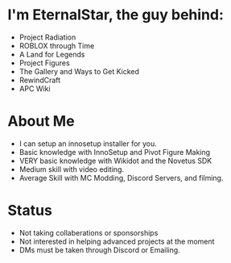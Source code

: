# I'm EternalStar, the guy behind:
- Project Radiation
- ROBLOX through Time
- A Land for Legends
- Project Figures
- The Gallery and Ways to Get Kicked
- RewindCraft
- APC Wiki

# About Me
- I can setup an innosetup installer for you.
- Basic knowledge with InnoSetup and Pivot Figure Making
- VERY basic knowledge with Wikidot and the Novetus SDK
- Medium skill with video editing.
- Average Skill with MC Modding, Discord Servers, and filming.

# Status
- Not taking collaberations or sponsorships
- Not interested in helping advanced projects at the moment
- DMs must be taken through Discord or Emailing.
